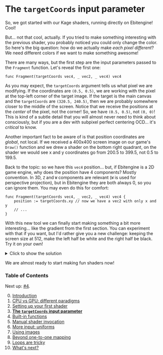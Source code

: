 # The `targetCoords` input parameter

So, we got started with our Kage shaders, running directly on Ebitengine! Cool!

But... not that cool, actually. If you tried to make something interesting with the previous shader, you probably noticed you could only change the color. So here's the big question: how do we actually make *each pixel different*? We need different colors if we want to make something awesome!

There are many ways, but the first step are the input parameters passed to the `Fragment` function. Let's reveal the first one:
```Golang
func Fragment(targetCoords vec4, _ vec2, _ vec4) vec4
```

As you may expect, the `targetCoords` argument tells us what pixel we are modifying. If the coordinates are `(0.5, 0.5)`, we are working with the pixel at the top-left corner of the target image. If the target is the main canvas and the `targetCoords` are `(320.5, 240.5)`, then we are probably somewhere closer to the middle of the screen. Notice that we receive the positions at the *center* of the pixel, not the corner! So, we have `(0.5, 0.5)`, not `(0, 0)`! This is kind of a subtle detail that you will almost never need to think about consciously, but if you are a dev with subpixel perfect centering OCD... it's *critical* to know.

Another important fact to be aware of is that position coordinates are *global*, not local. If we received a 400x400 screen image on our game's `Draw()` function and we drew a shader on the bottom right quadrant, on the shader we would see x and y coordinates go from 200.5 to 399.5, not 0.5 to 199.5.

Back to the topic: so we have this `vec4` position... but, if Ebitengine is a 2D game engine, why does the position have 4 components? Mostly convention. In 3D, `Z` and `W` components are relevant (`W` is used for perspective projection), but in Ebitengine they are both always 0, so you can ignore them. You may even do this for comfort:
```Golang
func Fragment(targetCoords vec4, _ vec2, _ vec4) vec4 {
	position := targetCoords.xy // now we have a vec2 with only x and y
	// ...
}
```

With this new tool we can finally start making something a bit more interesting... like the gradient from the first section. You can experiment with that if you want, but I'd rather give you a new challenge: keeping the screen size at 512, make the left half be white and the right half be black. Try it on your own!

<details>
<summary>Click to show the solution</summary>

```Golang
//kage:unit pixels
package main

func Fragment(targetCoords vec4, _ vec2, _ vec4) vec4 {
	if targetCoords.x < 256 {
		return vec4(1) // white
	} else {
		return vec4(vec3(0), 1) // black
		// ^ most people just return vec4(0, 0, 0, 1),
		//   but now you know this also works
	}
}
```
*(Full program available at [examples/intro/half-half](https://github.com/tinne26/kage-desk/blob/main/examples/intro/half-half))*
</details>

We are almost ready to start making fun shaders now!


### Table of Contents
Next up: [#4](https://github.com/tinne26/kage-desk/blob/main/docs/tutorials/intro/04_built_in_functions.md).

0. [Introduction](https://github.com/tinne26/kage-desk/blob/main/docs/tutorials/intro/00_introduction.md)
1. [CPU vs GPU: different paradigms](https://github.com/tinne26/kage-desk/blob/main/docs/tutorials/intro/01_cpu_vs_gpu.md)
2. [Setting up your first shader](https://github.com/tinne26/kage-desk/blob/main/docs/tutorials/intro/02_shader_setup.md)
3. [**The `targetCoords` input parameter**](https://github.com/tinne26/kage-desk/blob/main/docs/tutorials/intro/03_target_coordinates.md)
4. [Built-in functions](https://github.com/tinne26/kage-desk/blob/main/docs/tutorials/intro/04_built_in_functions.md)
5. [Manual shader invocation](https://github.com/tinne26/kage-desk/blob/main/docs/tutorials/intro/05_invoke_shader.md)
6. [More input: uniforms](https://github.com/tinne26/kage-desk/blob/main/docs/tutorials/intro/06_uniforms.md)
7. [Using images](https://github.com/tinne26/kage-desk/blob/main/docs/tutorials/intro/07_images.md)
8. [Beyond one-to-one mapping](https://github.com/tinne26/kage-desk/blob/main/docs/tutorials/intro/08_beyond.md)
9. [Loops are tricky](https://github.com/tinne26/kage-desk/blob/main/docs/tutorials/intro/09_loops.md)
10. [What's next?](https://github.com/tinne26/kage-desk/blob/main/docs/tutorials/intro/10_what_next.md)
